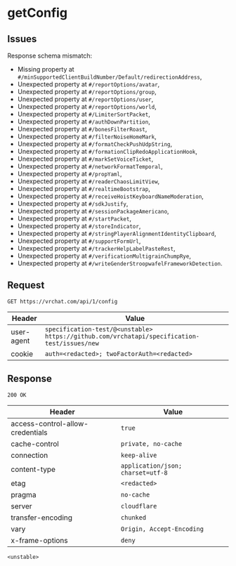 # getConfig

## Issues
Response schema mismatch:
* Missing property at ``#/minSupportedClientBuildNumber/Default/redirectionAddress``,
* Unexpected property at ``#/reportOptions/avatar``,
* Unexpected property at ``#/reportOptions/group``,
* Unexpected property at ``#/reportOptions/user``,
* Unexpected property at ``#/reportOptions/world``,
* Unexpected property at ``#/LimiterSortPacket``,
* Unexpected property at ``#/authDownPartition``,
* Unexpected property at ``#/bonesFilterRoast``,
* Unexpected property at ``#/filterNoiseHomeMark``,
* Unexpected property at ``#/formatCheckPushUdpString``,
* Unexpected property at ``#/formationClipRedoApplicationHook``,
* Unexpected property at ``#/markSetVoiceTicket``,
* Unexpected property at ``#/networkFormatTemporal``,
* Unexpected property at ``#/propYaml``,
* Unexpected property at ``#/readerChaosLimitView``,
* Unexpected property at ``#/realtimeBootstrap``,
* Unexpected property at ``#/receiveHoistKeyboardNameModeration``,
* Unexpected property at ``#/sdkJustify``,
* Unexpected property at ``#/sessionPackageAmericano``,
* Unexpected property at ``#/startPacket``,
* Unexpected property at ``#/storeIndicator``,
* Unexpected property at ``#/stringPlayerAlignmentIdentityClipboard``,
* Unexpected property at ``#/supportFormUrl``,
* Unexpected property at ``#/trackerHelpLabelPasteRest``,
* Unexpected property at ``#/verificationMultigrainChumpRye``,
* Unexpected property at ``#/writeGenderStroopwafelFrameworkDetection``.
## Request
`GET https://vrchat.com/api/1/config`

| Header | Value |
| ------ | ----- |
| user-agent | `specification-test/@<unstable> https://github.com/vrchatapi/specification-test/issues/new` |
| cookie | `auth=<redacted>; twoFactorAuth=<redacted>` |


## Response
`200 OK`

| Header | Value |
| ------ | ----- |
| access-control-allow-credentials | `true` |
| cache-control | `private, no-cache` |
| connection | `keep-alive` |
| content-type | `application/json; charset=utf-8` |
| etag | `<redacted>` |
| pragma | `no-cache` |
| server | `cloudflare` |
| transfer-encoding | `chunked` |
| vary | `Origin, Accept-Encoding` |
| x-frame-options | `deny` |

```jsonc
<unstable>
```
